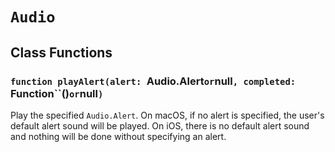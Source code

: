 # `Audio`

## Class Functions

### `function playAlert(alert: `Audio.Alert` or `null`, completed: `Function``(`‍‍`)` or `null`)`

Play the specified `Audio.Alert`. On macOS, if no alert is specified, the user's default alert sound will be played. On iOS, there is no default alert sound and nothing will be done without specifying an alert.   
  

